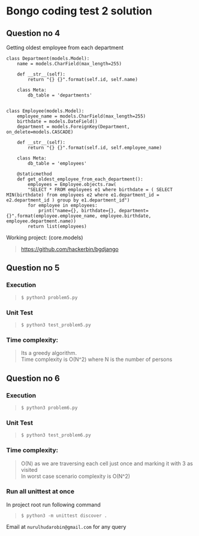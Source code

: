 # Bongo coding test 2 solution

## Question no 4
Getting oldest employee from each department

    class Department(models.Model):
        name = models.CharField(max_length=255)
    
        def __str__(self):
            return "{} {}".format(self.id, self.name)
    
        class Meta:
            db_table = 'departments'
    
    
    class Employee(models.Model):
        employee_name = models.CharField(max_length=255)
        birthdate = models.DateField()
        department = models.ForeignKey(Department, on_delete=models.CASCADE)
    
        def __str__(self):
            return "{} {}".format(self.id, self.employee_name)
    
        class Meta:
            db_table = 'employees'

        @staticmethod
        def get_oldest_employee_from_each_department():
            employees = Employee.objects.raw(
            "SELECT * FROM employees e1 where birthdate = ( SELECT  MIN(birthdate) from employees e2 where e1.department_id = e2.department_id ) group by e1.department_id")
            for employee in employees:
                print("name={}, birthdate={}, department={}".format(employee.employee_name, employee.birthdate, employee.department.name))
            return list(employees)
            
 Working project: (core.models)
 > https://github.com/hackerbin/bgdjango

## Question no 5
### Execution
> `$ python3 problem5.py`

### Unit Test
> `$ python3 test_problem5.py`

### Time complexity:  
> Its a greedy algorithm.  
> Time complexity is O(N^2) where N is the number of persons

## Question no 6
### Execution
> `$ python3 problem6.py`

### Unit Test
> `$ python3 test_problem6.py`

### Time complexity:  
> O(N) as we are traversing each cell just once and marking it with 3 as visited  
> In worst case scenario complexity is O(N^2)


### Run all unittest at once
In project root run following command
> `$ python3 -m unittest discover .`


Email at `nurulhudarobin@gmail.com` for any query
